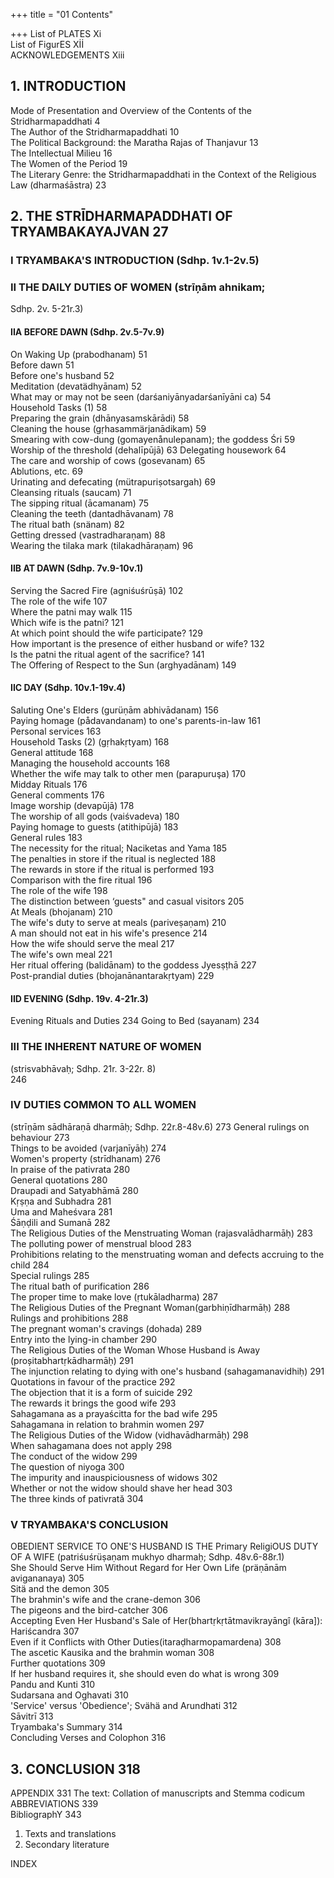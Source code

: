 +++
title = "01 Contents"

+++
List of PLATES Xi  
List of FigurES Xİİ  
ACKNOWLEDGEMENTS Xiii  

## 1. INTRODUCTION  
Mode of Presentation and Overview of the Contents of the Stridharmapaddhati 4  
The Author of the Stridharmapaddhati 10  
The Political Background: the Maratha Rajas of Thanjavur 13  
The Intellectual Milieu 16  
The Women of the Period 19  
The Literary Genre: the Stridharmapaddhati in the 
Context of the Religious Law (dharmaśāstra) 23  

## 2. THE STRĪDHARMAPADDHATI OF TRYAMBAKAYAJVAN 27  

### I TRYAMBAKA'S INTRODUCTION (Sdhp. 1v.1-2v.5)  

### II THE DAILY DUTIES OF WOMEN (strīņām ahnikam; 
Sdhp. 2v. 5-21r.3)  

#### IIA BEFORE DAWN (Sdhp. 2v.5-7v.9)  
On Waking Up (prabodhanam) 51  
Before dawn 51  
Before one's husband 52  
Meditation (devatädhyānam) 52  
What may or may not be seen (darśaniyānyadarśanīyāni 
ca) 54  
Household Tasks (1) 58  
Preparing the grain (dhānyasamskārādi) 58  
Cleaning the house (gṛhasammärjanādikam) 59  
Smearing with cow-dung (gomayenånulepanam); 
the goddess Śri 59  
Worship of the threshold (dehalīpūjā) 63 Delegating housework 64  
The care and worship of cows (gosevanam) 65  
Ablutions, etc. 69  
Urinating and defecating (mütrapuriṣotsargah) 69  
Cleansing rituals (saucam) 71  
The sipping ritual (ācamanam) 75  
Cleaning the teeth (dantadhāvanam) 78  
The ritual bath (snänam) 82  
Getting dressed (vastradharaṇam) 88  
Wearing the tilaka mark (tilakadhāraṇam) 96  

#### IIB AT DAWN (Sdhp. 7v.9-10v.1)  
Serving the Sacred Fire (agniśuśrūṣā) 102  
The role of the wife 107  
Where the patni may walk 115  
Which wife is the patni? 121  
At which point should the wife participate? 129  
How important is the presence of either husband or 
wife? 132  
Is the patni the ritual agent of the sacrifice? 141  
The Offering of Respect to the Sun (arghyadānam) 149  

#### IIC DAY (Sdhp. 10v.1-19v.4)  
Saluting One's Elders (gurüṇām abhivādanam) 156   
Paying homage (pådavandanam) to one's parents-in-law 161   
Personal services 163  
Household Tasks (2) (gṛhakṛtyam) 168  
General attitude 168  
Managing the household accounts 168  
Whether the wife may talk to other men (parapuruşa) 170  
Midday Rituals 176  
General comments 176  
Image worship (devapūjā) 178  
The worship of all gods (vaiśvadeva) 180  
Paying homage to guests (atithipūjā) 183  
General rules 183  
The necessity for the ritual; Naciketas and Yama 185  
The penalties in store if the ritual is neglected 188  
The rewards in store if the ritual is performed 193  
Comparison with the fire ritual 196  
The role of the wife 198  
The distinction between ‘guests" and casual visitors 205  
At Meals (bhojanam) 210  
The wife's duty to serve at meals (pariveṣaṇam) 210   
A man should not eat in his wife's presence 214  
How the wife should serve the meal 217  
The wife's own meal 221  
Her ritual offering (balidānam) to the goddess Jyesṣṭhā 227  
Post-prandial duties (bhojanānantarakṛtyam) 229  

#### IID EVENING (Sdhp. 19v. 4-21r.3)  
Evening Rituals and Duties 234 Going to Bed (sayanam) 234  

### III THE INHERENT NATURE OF WOMEN  
(strisvabhāvaḥ; Sdhp. 21r. 3-22r. 8)  
246 

### IV DUTIES COMMON TO ALL WOMEN  
(strīṇām sādhāraṇā dharmāḥ; Sdhp. 22r.8-48v.6) 273 
General rulings on behaviour 273  
Things to be avoided (varjanīyāḥ) 274  
Women's property (strīdhanam) 276  
In praise of the pativrata 280  
General quotations 280  
Draupadi and Satyabhāmā 280  
Kṛṣṇa and Subhadra 281  
Uma and Maheśvara 281  
Śāṇḍili and Sumanā 282  
The Religious Duties of the Menstruating Woman 
(rajasvalādharmāḥ) 283  
The polluting power of menstrual blood 283  
Prohibitions relating to the menstruating woman and defects accruing to the child 284  
Special rulings 285  
The ritual bath of purification 286  
The proper time to make love (ṛtukāladharma) 287  
The Religious Duties of the Pregnant Woman(garbhiṇīdharmāḥ) 288  
Rulings and prohibitions 288  
The pregnant woman's cravings (dohada) 289  
Entry into the lying-in chamber 290  
The Religious Duties of the Woman Whose Husband is Away 
(proșitabhartṛkādharmāḥ) 291  
The injunction relating to dying with one's husband 
(sahagamanavidhiḥ) 291  
Quotations in favour of the practice 292  
The objection that it is a form of suicide 292  
The rewards it brings the good wife 293  
Sahagamana as a prayaścitta for the bad wife 295  
Sahagamana in relation to brahmin women 297  
The Religious Duties of the Widow (vidhavādharmāḥ) 298  
When sahagamana does not apply 298  
The conduct of the widow 299  
The question of niyoga 300  
The impurity and inauspiciousness of widows 302  
Whether or not the widow should shave her head 303  
The three kinds of pativrată 304  

### V TRYAMBAKA'S CONCLUSION
OBEDIENT SERVICE TO ONE'S HUSBAND IS THE Primary ReligiOUS DUTY OF A WIFE (patriśuśrüṣaṇam mukhyo dharmaḥ; Sdhp. 48v.6-88r.1)  
She Should Serve Him Without Regard for Her Own Life (präṇānām avigananaya) 305  
Sitä and the demon 305  
The brahmin's wife and the crane-demon 306  
The pigeons and the bird-catcher 306  
Accepting Even Her Husband's Sale of Her(bhartṛkṛtātmavikrayāngî (kāra]): Hariścandra 307  
Even if it Conflicts with Other Duties(itaraḍharmopamardena) 308  
The ascetic Kausika and the brahmin woman 308  
Further quotations 309  
If her husband requires it, she should even do what is wrong 309  
Pandu and Kunti 310  
Sudarsana and Oghavati 310  
'Service' versus 'Obedience'; Svähä and Arundhati 312  
Sāvitrī 313  
Tryambaka's Summary 314  
Concluding Verses and Colophon 316 

## 3. CONCLUSION 318 

APPENDIX 331 
The text: Collation of manuscripts and Stemma codicum   
ABBREVIATIONS 339  
BibliographY 343  

1. Texts and translations  
2. Secondary literature  

INDEX 
